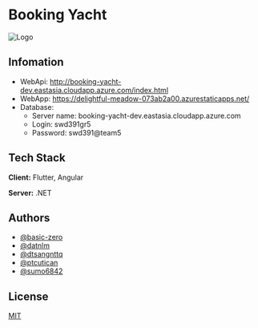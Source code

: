 
# Booking Yacht

![Logo](https://github.com/ealflm/tools/blob/main/Booking%20Yacht.png?raw=true)

## Infomation

- WebApi: http://booking-yacht-dev.eastasia.cloudapp.azure.com/index.html
- WebApp: https://delightful-meadow-073ab2a00.azurestaticapps.net/
- Database: 
    + Server name: booking-yacht-dev.eastasia.cloudapp.azure.com
    + Login: swd391gr5
    + Password: swd391@team5


## Tech Stack

**Client:** Flutter, Angular

**Server:** .NET

  
## Authors

- [@basic-zero](https://www.github.com/basic-zero)
- [@datnlm](https://www.github.com/datnlm)
- [@dtsangnttq](https://www.github.com/dtsangnttq)
- [@ptcutican](https://www.github.com/ptcutican)
- [@sumo6842](https://www.github.com/sumo6842)

  
## License

[MIT](https://choosealicense.com/licenses/mit/)

  
